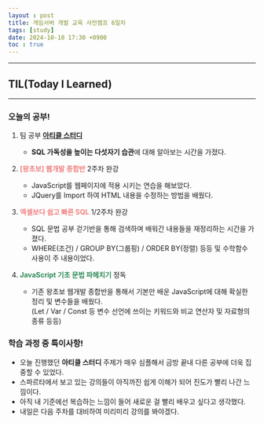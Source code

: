 ```yaml
---
layout : post
title: 게임서버 개발 교육 사전캠프 6일차
tags: [study]
date: 2024-10-10 17:30 +0900
toc : true
---
```


---

## TIL(Today I Learned)

---

### 오늘의 공부!

1. 팀 공부 [**아티클 스터디**](https://www.notion.so/SQL-11b6cbfc0b9380ff9c35f79ac4668a83?pvs=4)
    - **SQL 가독성을 높이는 다섯자기 습관**에 대해 알아보는 시간을 가졌다.

2. <span style="color : #F08080">**[왕초보] 웹개발 종합반**</span> 2주차 완강
    - JavaScript를 웹페이지에 적용 시키는 연습을 해보았다.
    - JQuery를 Import 하여 HTML 내용을 수정하는 방법을 배웠다.

3. <span style="color : #F08080">**엑셀보다 쉽고 빠른 SQL**</span> 1/2주차 완강
    - SQL 문법 공부 걷기반을 통해 검색하며 배워간 내용들을 재정리하는 시간을 가졌다.
    - WHERE(조건) / GROUP BY(그룹핑) / ORDER BY(정렬) 등등 및 수학함수 사용이 주 내용이었다.

4. <span style="color : #2E8B57">**JavaScript 기초 문법 파헤치기**</span> 정독
    - 기존 왕초보 웹개발 종합반을 통해서 기본만 배운 JavaScript에 대해 확실한 정리 및 변수들을 배웠다.  
    (Let / Var / Const 등 변수 선언에 쓰이는 키워드와 비교 연산자 및 자료형의 종류 등등)

### 학습 과정 중 특이사항!

- 오늘 진행했던 **아티클 스터디** 주제가 매우 심플해서 금방 끝내 다른 공부에 더욱 집중할 수 있었다.
- 스파르타에서 보고 있는 강의들이 아직까진 쉽게 이해가 되어 진도가 빨리 나간 느낌이다.
- 아직 내 기준에선 복습하는 느낌이 들어 새로운 걸 빨리 배우고 싶다고 생각했다.
- 내일은 다음 주차를 대비하여 미리미리 강의를 봐야겠다.